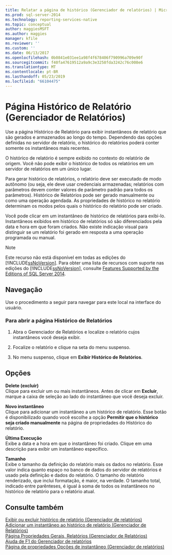 ```yaml
---
title: Relatar a página de histórico (Gerenciador de relatórios) | Microsoft Docs
ms.prod: sql-server-2014
ms.technology: reporting-services-native
ms.topic: conceptual
author: maggiesMSFT
ms.author: maggies
manager: kfile
ms.reviewer: ''
ms.custom: ''
ms.date: 06/13/2017
ms.openlocfilehash: 0b0841e031ee1a98f4f678406f790996a709e90f
ms.sourcegitcommit: f40fa47619512a9a9c3e3258fda3242c76c008e6
ms.translationtype: MT
ms.contentlocale: pt-BR
ms.lasthandoff: 05/23/2019
ms.locfileid: "66104475"
---
```

# <a name="report-history-page-report-manager"></a>Página Histórico de Relatório (Gerenciador de Relatórios)

Use a página Histórico de Relatório para exibir instantâneos de relatório que são gerados e armazenados ao longo do tempo. Dependendo das opções definidas no servidor de relatório, o histórico do relatórios poderá conter somente os instantâneos mais recentes.  
  

O histórico de relatório é sempre exibido no contexto do relatório de origem. Você não pode exibir o histórico de todos os relatórios em um servidor de relatórios em um único lugar.  
  
Para gerar histórico de relatórios, o relatório deve ser executado de modo autônomo (ou seja, ele deve usar credenciais armazenadas; relatórios com parâmetros devem conter valores de parâmetro padrão para todos os parâmetros). Histórico de Relatórios pode ser gerado manualmente ou como uma operação agendada. As propriedades de histórico no relatório determinam os modos pelos quais o histórico do relatório pode ser criado.  
  
Você pode clicar em um instantâneo de histórico de relatórios para exibi-lo. Instantâneos exibidos em histórico de relatórios só são diferenciados pela data e hora em que foram criados. Não existe indicação visual para distinguir se um relatório foi gerado em resposta a uma operação programada ou manual.  
  
> [!NOTE]  
>  Este recurso não está disponível em todas as edições do [!INCLUDE[ssNoVersion](../includes/ssnoversion-md.md)]. Para obter uma lista de recursos com suporte nas edições do [!INCLUDE[ssNoVersion](../includes/ssnoversion-md.md)], consulte [Features Supported by the Editions of SQL Server 2014](../../2014/getting-started/features-supported-by-the-editions-of-sql-server-2014.md).  
  
## <a name="navigation"></a>Navegação  
 Use o procedimento a seguir para navegar para este local na interface do usuário.  
  
### <a name="to-open-the-report-history-page"></a>Para abrir a página Histórico de Relatórios  
  
1.  Abra o Gerenciador de Relatórios e localize o relatório cujos instantâneos você deseja exibir.  
  
2.  Focalize o relatório e clique na seta do menu suspenso.  
  
3.  No menu suspenso, clique em **Exibir Histórico de Relatórios**.  
  
## <a name="options"></a>Opções  
 **Delete (excluir)**  
 Clique para excluir um ou mais instantâneos. Antes de clicar em **Excluir**, marque a caixa de seleção ao lado do instantâneo que você deseja excluir.  
  
 **Novo instantâneo**  
 Clique para adicionar um instantâneo a um histórico de relatório. Esse botão é disponibilizado quando você escolhe a opção **Permitir que o histórico seja criado manualmente** na página de propriedades do Histórico do relatório.  
  
 **Última Execução**  
 Exibe a data e a hora em que o instantâneo foi criado. Clique em uma descrição para exibir um instantâneo específico.  
  
 **Tamanho**  
 Exibe o tamanho da definição do relatório mais os dados no relatório. Esse valor indica quanto espaço no banco de dados do servidor de relatórios é usado pela definição e dados do relatório. O tamanho do relatório renderizado, que inclui formatação, é maior, na verdade. O tamanho total, indicado entre parênteses, é igual à soma de todos os instantâneos no histórico de relatório para o relatório atual.  
  
## <a name="see-also"></a>Consulte também  
 [Exibir ou excluir histórico de relatório &#40;Gerenciador de relatórios&#41;](../../2014/reporting-services/view-or-delete-report-history-report-manager.md)   
 [Adicionar um instantâneo ao histórico de relatório &#40;Gerenciador de Relatórios&#41;](report-server/add-a-snapshot-to-report-history-report-manager.md)   
 [Página Propriedades Gerais, Relatórios &#40;Gerenciador de Relatórios&#41;](../../2014/reporting-services/general-properties-page-reports-report-manager.md)   
 [Ajuda de F1 do Gerenciador de relatórios](../../2014/reporting-services/report-manager-f1-help.md)   
 [Página de propriedades Opções de instantâneo &#40;Gerenciador de relatórios&#41;](../../2014/reporting-services/snapshot-options-properties-page-report-manager.md)